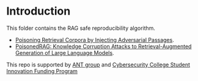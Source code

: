 # Introduction

This folder contains the RAG safe reproducibility algorithm.

- [Poisoning Retrieval Corpora by Injecting Adversarial Passages](./CorpusPoisonRAG/README.md).
- [PoisonedRAG: Knowledge Corruption Attacks to Retrieval-Augmented Generation of Large Language Models](./PoisonedRAG/README.md).

This repo is supported by [ANT group](https://www.antgroup.com/) and [Cybersecurity College Student Innovation Funding Program](https://zzjh.org.cn/#/)